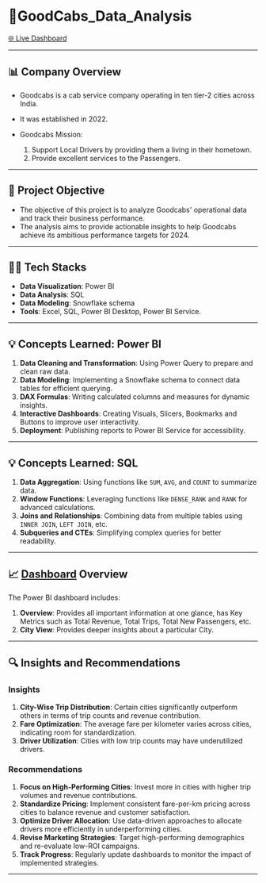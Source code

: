 # 🚖GoodCabs_Data_Analysis

[🌐 Live Dashboard](https://app.powerbi.com/view?r=eyJrIjoiMDI5NGYwZTAtMmFhOS00NGMwLThmMjItOWY5NWNhMDZmMjNiIiwidCI6ImM2ZTU0OWIzLTVmNDUtNDAzMi1hYWU5LWQ0MjQ0ZGM1YjJjNCJ9)

---

## 📊 Company Overview

* Goodcabs is a cab service company operating in ten tier-2 cities across India.
* It was established in 2022.

* Goodcabs Mission:
     1. Support Local Drivers by providing them a living in their hometown.
     2. Provide excellent services to the Passengers.
  
---

## 🎯 Project Objective

* The objective of this project is to analyze Goodcabs' operational data and track their business performance.
* The analysis aims to provide actionable insights to help Goodcabs achieve its ambitious performance targets for 2024.

---

## 👩‍💻 Tech Stacks

- **Data Visualization**: Power BI  
- **Data Analysis**: SQL  
- **Data Modeling**: Snowflake schema  
- **Tools**: Excel, SQL, Power BI Desktop, Power BI Service.

---

## 💡 Concepts Learned: Power BI

1. **Data Cleaning and Transformation**: Using Power Query to prepare and clean raw data.  
2. **Data Modeling**: Implementing a Snowflake schema to connect data tables for efficient querying.  
3. **DAX Formulas**: Writing calculated columns and measures for dynamic insights.  
4. **Interactive Dashboards**: Creating Visuals, Slicers, Bookmarks and Buttons to improve user interactivity.  
5. **Deployment**: Publishing reports to Power BI Service for accessibility.

---

## 💡 Concepts Learned: SQL

1. **Data Aggregation**: Using functions like `SUM`, `AVG`, and `COUNT` to summarize data.  
2. **Window Functions**: Leveraging functions like `DENSE_RANK` and `RANK` for advanced calculations.  
3. **Joins and Relationships**: Combining data from multiple tables using `INNER JOIN`, `LEFT JOIN`, etc.  
4. **Subqueries and CTEs**: Simplifying complex queries for better readability.  

---

## 📈 [Dashboard](https://app.powerbi.com/view?r=eyJrIjoiMDI5NGYwZTAtMmFhOS00NGMwLThmMjItOWY5NWNhMDZmMjNiIiwidCI6ImM2ZTU0OWIzLTVmNDUtNDAzMi1hYWU5LWQ0MjQ0ZGM1YjJjNCJ9) Overview

The Power BI dashboard includes:
1. **Overview**: Provides all important information at one glance, has Key Metrics such as Total Revenue, Total Trips, Total New Passengers, etc.
2. **City View**: Provides deeper insights about a particular City.  

---

## 🔍 Insights and Recommendations

### Insights
1. **City-Wise Trip Distribution**: Certain cities significantly outperform others in terms of trip counts and revenue contribution.
2. **Fare Optimization**: The average fare per kilometer varies across cities, indicating room for standardization.
3. **Driver Utilization**: Cities with low trip counts may have underutilized drivers.

### Recommendations
1. **Focus on High-Performing Cities**: Invest more in cities with higher trip volumes and revenue contributions.  
2. **Standardize Pricing**: Implement consistent fare-per-km pricing across cities to balance revenue and customer satisfaction.  
3. **Optimize Driver Allocation**: Use data-driven approaches to allocate drivers more efficiently in underperforming cities.  
4. **Revise Marketing Strategies**: Target high-performing demographics and re-evaluate low-ROI campaigns.  
5. **Track Progress**: Regularly update dashboards to monitor the impact of implemented strategies.

---

